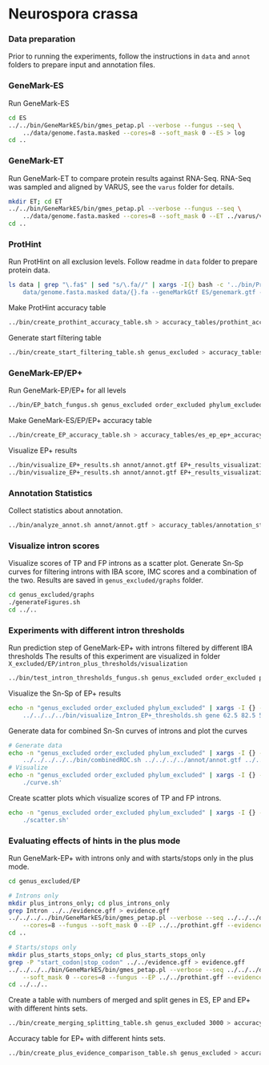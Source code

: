 # Neurospora crassa

### Data preparation

Prior to running the experiments, follow the instructions in `data` and `annot`
folders to prepare input and annotation files.

### GeneMark-ES

Run GeneMark-ES

```bash
cd ES
../../bin/GeneMarkES/bin/gmes_petap.pl --verbose --fungus --seq \
    ../data/genome.fasta.masked --cores=8 --soft_mask 0 --ES > log
cd ..
```

### GeneMark-ET

Run GeneMark-ET to compare protein results against RNA-Seq. RNA-Seq was sampled
and aligned by VARUS, see the `varus` folder for details.

```bash
mkdir ET; cd ET
../../bin/GeneMarkES/bin/gmes_petap.pl --verbose --fungus --seq \
    ../data/genome.fasta.masked --cores=8 --soft_mask 0 --ET ../varus/varus.gff > log
cd ..
```

### ProtHint

Run ProtHint on all exclusion levels. Follow readme in `data` folder to
prepare protein data.

```bash
ls data | grep "\.fa$" | sed "s/\.fa//" | xargs -I{} bash -c '../bin/ProtHint/bin/prothint.py \
    data/genome.fasta.masked data/{}.fa --geneMarkGtf ES/genemark.gtf --workdir {} 2> logs/{}_log'
```

Make ProtHint accuracy table

```bash
../bin/create_prothint_accuracy_table.sh > accuracy_tables/prothint_accuracy.tsv
```


Generate start filtering table

```bash
../bin/create_start_filtering_table.sh genus_excluded > accuracy_tables/start_filtering.tsv
```

### GeneMark-EP/EP+

Run GeneMark-EP/EP+ for all levels

```bash
../bin/EP_batch_fungus.sh genus_excluded order_excluded phylum_excluded
```

Make GeneMark-ES/EP/EP+ accuracy table

```bash
../bin/create_EP_accuracy_table.sh > accuracy_tables/es_ep_ep+_accuracy.tsv
```

Visualize EP+ results

```bash
../bin/visualize_EP+_results.sh annot/annot.gtf EP+_results_visualization cds 65 95 65 95
../bin/visualize_EP+_results.sh annot/annot.gtf EP+_results_visualization gene 37.5 77.5 37.5 77.5
```

### Annotation Statistics

Collect statistics about annotation.

```bash
../bin/analyze_annot.sh annot/annot.gtf > accuracy_tables/annotation_stats.txt
```

### Visualize intron scores

Visualize scores of TP and FP introns as a scatter plot. Generate Sn-Sp curves for
filtering introns with IBA score, IMC scores and a combination of the two. Results are
saved in `genus_excluded/graphs` folder.

```bash
cd genus_excluded/graphs
./generateFigures.sh
cd ../..
```

### Experiments with different intron thresholds

Run prediction step of GeneMark-EP+ with introns filtered by different IBA thresholds
The results of this experiment are visualized in folder `X_excluded/EP/intron_plus_thresholds/visualization`

```bash
../bin/test_intron_thresholds_fungus.sh genus_excluded order_excluded phylum_excluded
```

Visualize the Sn-Sp of EP+ results

```bash
echo -n "genus_excluded order_excluded phylum_excluded" | xargs -I {} -d " " bash -c 'cd {}/EP/intron_plus_thresholds; \
    ../../../../bin/visualize_Intron_EP+_thresholds.sh gene 62.5 82.5 55 75; cd ../../'
```

Generate data for combined Sn-Sn curves of introns and plot the curves

```bash
# Generate data
echo -n "genus_excluded order_excluded phylum_excluded" | xargs -I {} -d " " bash -c 'cd {}/EP/intron_plus_thresholds/visualization; \
    ../../../../../bin/combinedROC.sh ../../../../annot/annot.gtf ../../../../annot/pseudo.gff3 ../../../prothint.gff'
# Visualize
echo -n "genus_excluded order_excluded phylum_excluded" | xargs -I {} -d " " bash -c 'cd {}/EP/intron_plus_thresholds/visualization; \
    ./curve.sh'
```

Create scatter plots which visualize scores of TP and FP introns.
```bash
echo -n "genus_excluded order_excluded phylum_excluded" | xargs -I {} -d " " bash -c 'cd {}/EP/intron_plus_thresholds/visualization; \
    ./scatter.sh'
```

### Evaluating effects of hints in the plus mode

Run GeneMark-EP+ with introns only and with starts/stops only in the plus mode.

```bash
cd genus_excluded/EP

# Introns only
mkdir plus_introns_only; cd plus_introns_only
grep Intron ../../evidence.gff > evidence.gff
../../../../bin/GeneMarkES/bin/gmes_petap.pl --verbose --seq ../../../data/genome.fasta.masked \
    --cores=8 --fungus --soft_mask 0 --EP ../../prothint.gff --evidence evidence.gff > log
cd ..

# Starts/stops only
mkdir plus_starts_stops_only; cd plus_starts_stops_only
grep -P "start_codon|stop_codon" ../../evidence.gff > evidence.gff
../../../../bin/GeneMarkES/bin/gmes_petap.pl --verbose --seq ../../../data/genome.fasta.masked \
    --soft_mask 0 --cores=8 --fungus --EP ../../prothint.gff --evidence evidence.gff > log
cd ../../..
```


Create a table with numbers of merged and split genes in ES, EP and EP+ with different
hints sets.

```bash
../bin/create_merging_splitting_table.sh genus_excluded 3000 > accuracy_tables/merging_splitting.tsv
```

Accuracy table for EP+ with different hints sets.

```bash
../bin/create_plus_evidence_comparison_table.sh genus_excluded > accuracy_tables/ep+_evidence_comparison.tsv
```
